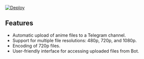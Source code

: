 [![Deploy](https://www.herokucdn.com/deploy/button.svg)](https://www.heroku.com/deploy?template=https://github.com/Aritra-01/Auto-Anime-Bot)

## Features

- Automatic upload of anime files to a Telegram channel.
- Support for multiple file resolutions: 480p, 720p, and 1080p.
- Encoding of 720p files.
- User-friendly interface for accessing uploaded files from Bot.
